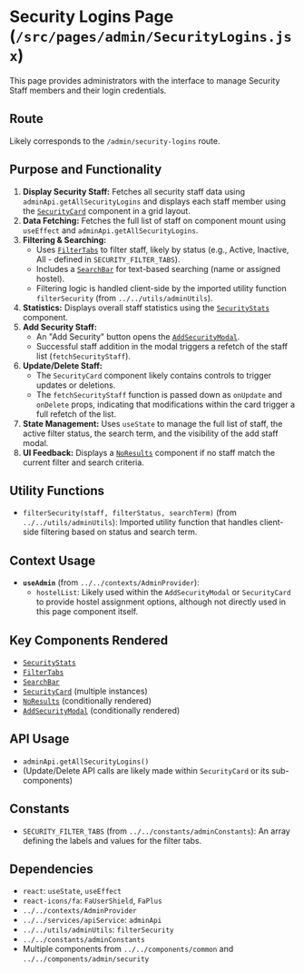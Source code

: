 # Security Logins Page (`/src/pages/admin/SecurityLogins.jsx`)

This page provides administrators with the interface to manage Security Staff members and their login credentials.

## Route

Likely corresponds to the `/admin/security-logins` route.

## Purpose and Functionality

1.  **Display Security Staff:** Fetches all security staff data using `adminApi.getAllSecurityLogins` and displays each staff member using the [`SecurityCard`](../../components/admin/security/SecurityCard.md) component in a grid layout.
2.  **Data Fetching:** Fetches the full list of staff on component mount using `useEffect` and `adminApi.getAllSecurityLogins`.
3.  **Filtering & Searching:**
    - Uses [`FilterTabs`](../../components/common/FilterTabs.md) to filter staff, likely by status (e.g., Active, Inactive, All - defined in `SECURITY_FILTER_TABS`).
    - Includes a [`SearchBar`](../../components/common/SearchBar.md) for text-based searching (name or assigned hostel).
    - Filtering logic is handled client-side by the imported utility function `filterSecurity` (from `../../utils/adminUtils`).
4.  **Statistics:** Displays overall staff statistics using the [`SecurityStats`](../../components/admin/security/SecurityStats.md) component.
5.  **Add Security Staff:**
    - An "Add Security" button opens the [`AddSecurityModal`](../../components/admin/security/AddSecurityModal.md).
    - Successful staff addition in the modal triggers a refetch of the staff list (`fetchSecurityStaff`).
6.  **Update/Delete Staff:**
    - The `SecurityCard` component likely contains controls to trigger updates or deletions.
    - The `fetchSecurityStaff` function is passed down as `onUpdate` and `onDelete` props, indicating that modifications within the card trigger a full refetch of the list.
7.  **State Management:** Uses `useState` to manage the full list of staff, the active filter status, the search term, and the visibility of the add staff modal.
8.  **UI Feedback:** Displays a [`NoResults`](../../components/common/NoResults.md) component if no staff match the current filter and search criteria.

## Utility Functions

- `filterSecurity(staff, filterStatus, searchTerm)` (from `../../utils/adminUtils`): Imported utility function that handles client-side filtering based on status and search term.

## Context Usage

- **`useAdmin`** (from `../../contexts/AdminProvider`):
  - `hostelList`: Likely used within the `AddSecurityModal` or `SecurityCard` to provide hostel assignment options, although not directly used in this page component itself.

## Key Components Rendered

- [`SecurityStats`](../../components/admin/security/SecurityStats.md)
- [`FilterTabs`](../../components/common/FilterTabs.md)
- [`SearchBar`](../../components/common/SearchBar.md)
- [`SecurityCard`](../../components/admin/security/SecurityCard.md) (multiple instances)
- [`NoResults`](../../components/common/NoResults.md) (conditionally rendered)
- [`AddSecurityModal`](../../components/admin/security/AddSecurityModal.md) (conditionally rendered)

## API Usage

- `adminApi.getAllSecurityLogins()`
- (Update/Delete API calls are likely made within `SecurityCard` or its sub-components)

## Constants

- `SECURITY_FILTER_TABS` (from `../../constants/adminConstants`): An array defining the labels and values for the filter tabs.

## Dependencies

- `react`: `useState`, `useEffect`
- `react-icons/fa`: `FaUserShield`, `FaPlus`
- `../../contexts/AdminProvider`
- `../../services/apiService`: `adminApi`
- `../../utils/adminUtils`: `filterSecurity`
- `../../constants/adminConstants`
- Multiple components from `../../components/common` and `../../components/admin/security`

